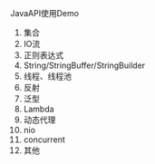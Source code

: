 JavaAPI使用Demo

 1. 集合
 2. IO流
 3. 正则表达式
 4. String/StringBuffer/StringBuilder
 5. 线程、线程池
 6. 反射
 7. 泛型
 8. Lambda
 9. 动态代理
 10. nio
 11. concurrent
 12. 其他
